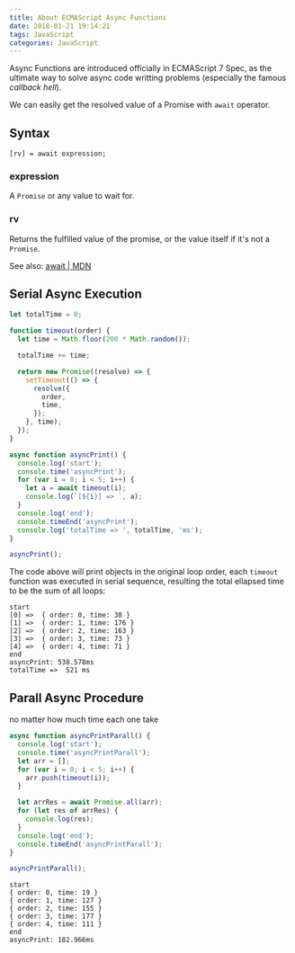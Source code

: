```yaml
---
title: About ECMAScript Async Functions
date: 2018-01-21 19:14:21
tags: JavaScript
categories: JavaScript
---
```


Async Functions are introduced officially in ECMAScript 7 Spec, as the ultimate way to solve async code writting problems (especially the famous *callback hell*).

We can easily get the resolved value of a Promise with `await` operator.

## Syntax

```
[rv] = await expression;
```

### expression

A `Promise` or any value to wait for.

### rv

Returns the fulfilled value of the promise, or the value itself if it's not a `Promise`.

See also: [await | MDN](https://developer.mozilla.org/en-US/docs/Web/JavaScript/Reference/Operators/await)

<!-- more -->

## Serial Async Execution

```javascript
let totalTime = 0;

function timeout(order) {
  let time = Math.floor(200 * Math.random());

  totalTime += time;

  return new Promise((resolve) => {
    setTimeout(() => {
      resolve({
        order,
        time,
      });
    }, time);
  });
}

async function asyncPrint() {
  console.log('start');
  console.time('asyncPrint');
  for (var i = 0; i < 5; i++) {
    let a = await timeout(i);
    console.log(`[${i}] => `, a);
  }
  console.log('end');
  console.timeEnd('asyncPrint');
  console.log('totalTime => ', totalTime, 'ms');
}

asyncPrint();
```

The code above will print objects in the original loop order, each `timeout` function was executed in serial sequence, resulting the total ellapsed time to be the sum of all loops:

```shell
start
[0] =>  { order: 0, time: 38 }
[1] =>  { order: 1, time: 176 }
[2] =>  { order: 2, time: 163 }
[3] =>  { order: 3, time: 73 }
[4] =>  { order: 4, time: 71 }
end
asyncPrint: 538.578ms
totalTime =>  521 ms
```

## Parall Async Procedure

no matter how much time each one take

```javascript
async function asyncPrintParall() {
  console.log('start');
  console.time('asyncPrintParall');
  let arr = [];
  for (var i = 0; i < 5; i++) {
    arr.push(timeout(i));
  }

  let arrRes = await Promise.all(arr);
  for (let res of arrRes) {
    console.log(res);
  }
  console.log('end');
  console.timeEnd('asyncPrintParall');
}

asyncPrintParall();
```


```
start
{ order: 0, time: 19 }
{ order: 1, time: 127 }
{ order: 2, time: 155 }
{ order: 3, time: 177 }
{ order: 4, time: 111 }
end
asyncPrint: 182.966ms
```
